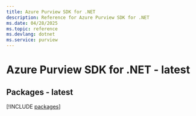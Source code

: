 ```yaml
---
title: Azure Purview SDK for .NET
description: Reference for Azure Purview SDK for .NET
ms.date: 04/28/2025
ms.topic: reference
ms.devlang: dotnet
ms.service: purview
---
```

# Azure Purview SDK for .NET - latest
## Packages - latest
[!INCLUDE [packages](purview-index.md)]